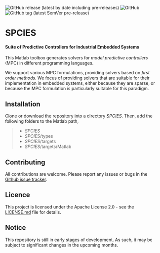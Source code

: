 ![GitHub release (latest by date including pre-releases)](https://img.shields.io/github/v/release/GepocUS/Spcies?include_prereleases&style=plastic)
![GitHub](https://img.shields.io/github/license/GepocUS/Spcies?style=plastic)
![GitHub tag (latest SemVer pre-release)](https://img.shields.io/github/v/tag/GepocUS/Spcies?include_prereleases&style=plastic)

# SPCIES

#### Suite of Predictive Controllers for Industrial Embedded Systems

This Matlab toolbox generates solvers for _model predictive controllers_ (MPC) in different programming languages.

We support various MPC formulations, providing solvers based on _first order methods_. We focus of providing solvers that are suitable for their implementation in embedded systems, either because they are sparse, or because the MPC formulation is particularly suitable for this paradigm.

## Installation

Clone or download the repository into a directory $SPCIES$. Then, add the following folders to the Matlab path,

> * $SPCIES$
> * $SPCIES$/types
> * $SPCIES$/targets
> * $SPCIES$/targets/Matlab

## Contributing

All contributions are welcome. Please report any issues or bugs in the [Github issue tracker](https://github.com/GepocUS/Spcies/issues).

## Licence

This project is licensed under the Apache License 2.0 - see the [LICENSE.md](LICENSE.md) file for details.

## Notice

This repository is still in early stages of development. As such, it may be subject to significant changes in the upcoming months.

